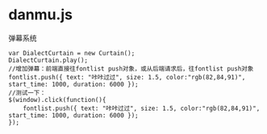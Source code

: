 # danmu.js
弹幕系统

    var DialectCurtain = new Curtain();
    DialectCurtain.play();
    //增加弹幕：前端直接往fontlist push对象，或从后端请求后，往fontlist push对象
    fontlist.push({ text: "咔咔过过", size: 1.5, color:"rgb(82,84,91)", start_time: 1000, duration: 6000 });
    //测试一下：
    $(window).click(function(){
        fontlist.push({ text: "咔咔过过", size: 1.5, color:"rgb(82,84,91)", start_time: 1000, duration: 6000 });
    });
